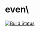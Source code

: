 # even\
[![Build Status](https://travis-ci.org/ssj-proj/even.svg?branch=master)](https://travis-ci.org/ssj-proj/even)
